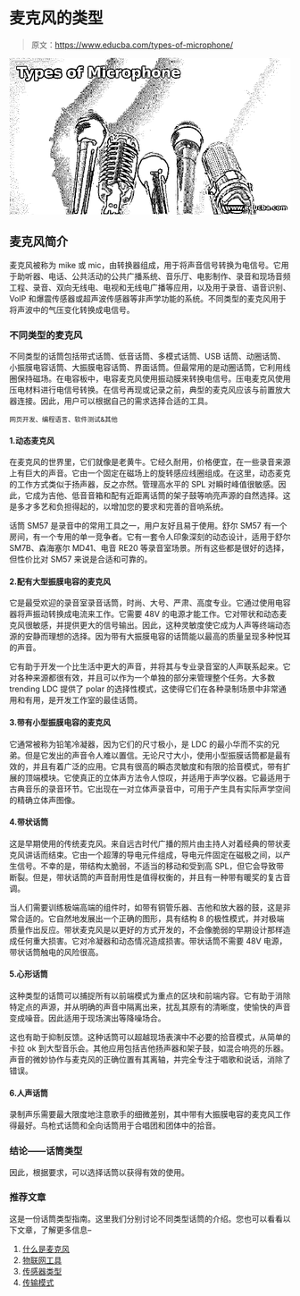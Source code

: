 # 麦克风的类型

> 原文：<https://www.educba.com/types-of-microphone/>

![Types of Microphone](img/604d4251368bb8fefc242bd2f470ec77.png)



## 麦克风简介

麦克风被称为 mike 或 mic，由转换器组成，用于将声音信号转换为电信号。它用于助听器、电话、公共活动的公共广播系统、音乐厅、电影制作、录音和现场音频工程、录音、双向无线电、电视和无线电广播等应用，以及用于录音、语音识别、VoIP 和爆震传感器或超声波传感器等非声学功能的系统。不同类型的麦克风用于将声波中的气压变化转换成电信号。

### 不同类型的麦克风

不同类型的话筒包括带式话筒、低音话筒、多模式话筒、USB 话筒、动圈话筒、小振膜电容话筒、大振膜电容话筒、界面话筒。但最常用的是动圈话筒，它利用线圈保持磁场。在电容板中，电容麦克风使用振动膜来转换电信号。压电麦克风使用压电材料进行电信号转换。在信号再现或记录之前，典型的麦克风应该与前置放大器连接。因此，用户可以根据自己的需求选择合适的工具。

<small>网页开发、编程语言、软件测试&其他</small>

#### 1.动态麦克风

在麦克风的世界里，它们就像是老黄牛。它经久耐用，价格便宜，在一些录音来源上有巨大的声音。它由一个固定在磁场上的旋转感应线圈组成。在这里，动态麦克的工作方式类似于扬声器，反之亦然。管理高水平的 SPL 对瞬时峰值很敏感。因此，它成为吉他、低音音箱和配有近距离话筒的架子鼓等响亮声源的自然选择。这是多才多艺和负担得起的，以增加您的要求和完善的音响系统。

话筒 SM57 是录音中的常用工具之一，用户友好且易于使用。舒尔 SM57 有一个房间，有一个专用的单一竞争者。它有一套令人印象深刻的动态设计，适用于舒尔 SM7B、森海塞尔 MD41、电音 RE20 等录音室场景。所有这些都是很好的选择，但性价比对 SM57 来说是合适和可靠的。

#### 2.配有大型振膜电容的麦克风

它是最受欢迎的录音室录音话筒，时尚、大号、严肃、高度专业。它通过使用电容器将声振动转换成电流来工作。它需要 48V 的电源才能工作。它对带状和动态麦克风很敏感，并提供更大的信号输出。因此，这种灵敏度使它成为人声等终端动态源的安静而理想的选择。因为带有大振膜电容的话筒能以最高的质量呈现多种悦耳的声音。

它有助于开发一个比生活中更大的声音，并将其与专业录音室的人声联系起来。它对各种来源都很有效，并且可以作为一个单独的部分来管理整个任务。大多数 trending LDC 提供了 polar 的选择性模式，这使得它们在各种录制场景中非常通用和有用，是开发工作室的最佳话筒。

#### 3.带有小型振膜电容的麦克风

它通常被称为铅笔冷凝器，因为它们的尺寸极小，是 LDC 的最小华而不实的兄弟。但是它发出的声音令人难以置信。无论尺寸大小，使用小型振膜话筒都是最有效的，并且有着广泛的应用。它具有很高的瞬态灵敏度和有限的拾音模式，带有扩展的顶端模块。它使真正的立体声方法令人惊叹，并适用于声学仪器。它最适用于古典音乐的录音环节。它出现在一对立体声录音中，可用于产生具有实际声学空间的精确立体声图像。

#### 4.带状话筒

这是早期使用的传统麦克风。来自远古时代广播的照片由主持人对着经典的带状麦克风讲话而结束。它由一个超薄的导电元件组成，导电元件固定在磁极之间，以产生信号。不幸的是，带结构太脆弱，不适当的移动和受到高 SPL，但它会导致带断裂。但是，带状话筒的声音耐用性是值得权衡的，并且有一种带有暖奖的复古音调。

当人们需要训练极端高端的组件时，如带有铜管乐器、吉他和放大器的鼓，这是非常合适的。它自然地发展出一个正确的图形，具有结构 8 的极性模式，并对极端质量作出反应。带状麦克风是以更好的方式开发的，不会像脆弱的早期设计那样造成任何重大损害。它对冷凝器和动态情况造成损害。带状话筒不需要 48V 电源，带状话筒触电的风险很高。

#### 5.心形话筒

这种类型的话筒可以捕捉所有以前端模式为重点的区块和前端内容。它有助于消除特定点的声源，并从明确的声音中隔离出来，扰乱其原有的清晰度，使愉快的声音变成噪音。因此适用于现场演出等降噪场合。

这也有助于抑制反馈。这种话筒可以超越现场表演中不必要的拾音模式，从简单的卡拉 ok 到大型音乐会。其他应用包括吉他扬声器和架子鼓，如混合响亮的乐器。声音的微妙协作与麦克风的正确位置有其离轴，并完全专注于唱歌和说话，消除了错误。

#### 6.人声话筒

录制声乐需要最大限度地注意歌手的细微差别，其中带有大振膜电容的麦克风工作得最好。鸟枪式话筒和全向话筒用于合唱团和团体中的拾音。

### 结论——话筒类型

因此，根据要求，可以选择话筒以获得有效的使用。

### 推荐文章

这是一份话筒类型指南。这里我们分别讨论不同类型话筒的介绍。您也可以看看以下文章，了解更多信息–

1.  [什么是麦克风](https://www.educba.com/what-is-a-microphone/)
2.  [物联网工具](https://www.educba.com/iot-tools/)
3.  [传感器类型](https://www.educba.com/types-of-sensors/)
4.  [传输模式](https://www.educba.com/transmission-modes/)





